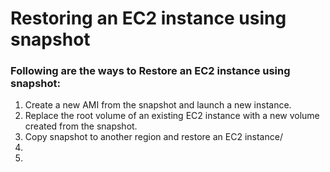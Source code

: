 # Restoring an EC2 instance using snapshot

### Following are the ways to Restore an EC2 instance using snapshot:
<ol>
  <li>Create a new AMI from the snapshot and launch a new instance.</li>
  <li>Replace the root volume of an existing EC2 instance with a new volume created from the snapshot.</li>
  <li>Copy snapshot to another region and restore an EC2 instance/</li>
  <li></li>
  <li></li>
</ol>
